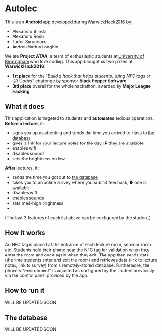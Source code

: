 # Autolec

This is an **Android** app developed during [WarwickHack2016](http://www.hack.warwick.tech/) by:
* Alexandru Blinda
* Alexandru Rosu
* Tudor Suruceanu
* Andrei-Marius Longhin

We are **Project ATAA**, a team of enthusiastic students at [University of Birmingham](http://www.birmingham.ac.uk) who love coding. This app brought us two prizes at **WarwickHack2016**: 
* **1st place** for the "*Build a hack that helps students, using NFC tags or QR Codes*" challenge by sponsor **Black Pepper Software**
* **3rd place** overall for the whole hackathon, awarded by **Major League Hacking**

## What it does

This application is targeted to students and **automates** tedious operations. **Before a lecture**, it:

* signs you up as attenting and sends the time you arrived to class to [the database](#database)
* gives a link for your lecture notes for the day, **IF** they are available
* enables wifi
* disables sounds
* sets the brightness on low

**After** lectures, it:

* sends the time you got out to [the database](#database)
* takes you to an online survey where you submit feedback, **IF** one is available
* disables wifi
* enables sounds
* sets med-high brightness
* 
(The last 3 features of each list above can be configured by the student.)

## How it works
An NFC tag is placed at the entrance of each lecture room, seminar room etc. Students hold their phone near the NFC tag for validation when they enter the room and once again when they exit. 
The app then sends data (the time students enter and exit the room) and retrieves data (link to lecture notes, link to survey) from a remotely-stored database.
Furthermore, the phone's "environment" is adjusted as configured by the student previously via the control panel provided by the app.

## How to run it 
WILL BE UPDATED SOON

## <a name="database">The database</a>
WILL BE UPDATED SOON
